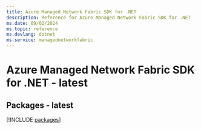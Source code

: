 ```yaml
---
title: Azure Managed Network Fabric SDK for .NET
description: Reference for Azure Managed Network Fabric SDK for .NET
ms.date: 09/02/2024
ms.topic: reference
ms.devlang: dotnet
ms.service: managednetworkfabric
---
```

# Azure Managed Network Fabric SDK for .NET - latest
## Packages - latest
[!INCLUDE [packages](managed-network-fabric-index.md)]